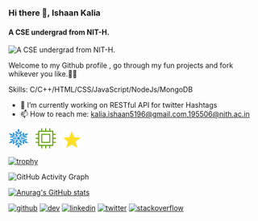 ### Hi there 👋, Ishaan Kalia
#### A CSE undergrad from NIT-H.
![A CSE undergrad from NIT-H.](https://snyk.io/wp-content/uploads/blog-banner-github-scanning.png)

Welcome to my Github profile , go through my fun projects and fork whikever you like.🌳🌳

Skills: C/C++/HTML/CSS/JavaScript/NodeJs/MongoDB

- 🔭 I’m currently working on RESTful API for twitter Hashtags 
- 📫 How to reach me: kalia.ishaan5196@gmail.com,195506@nith.ac.in 



<a href='https://archiveprogram.github.com/'><img src='https://raw.githubusercontent.com/acervenky/animated-github-badges/master/assets/acbadge.gif' width='40' height='40'></a> <a href='https://docs.github.com/en/developers'><img src='https://raw.githubusercontent.com/acervenky/animated-github-badges/master/assets/devbadge.gif' width='40' height='40'></a> <a href='https://stars.github.com/'><img src='https://raw.githubusercontent.com/acervenky/animated-github-badges/master/assets/starbadge.gif' width='35' height='35'></a> 

[![trophy](https://github-profile-trophy.vercel.app/?username=sticktrick3181)](https://github.com/ryo-ma/github-profile-trophy)


![GitHub Activity Graph](https://activity-graph.herokuapp.com/graph?username=sticktrick3181)  




[![Anurag's GitHub stats](https://github-readme-stats.vercel.app/api?username=sticktrick3181)](https://github.com/anuraghazra/github-readme-stats)





[<img src='https://cdn.jsdelivr.net/npm/simple-icons@3.0.1/icons/github.svg' alt='github' height='40'>](https://github.com/sticktrick3181)  [<img src='https://cdn.jsdelivr.net/npm/simple-icons@3.0.1/icons/dev-dot-to.svg' alt='dev' height='40'>](https://dev.to/https://dev.to/sticktrick3181)  [<img src='https://cdn.jsdelivr.net/npm/simple-icons@3.0.1/icons/linkedin.svg' alt='linkedin' height='40'>](https://www.linkedin.com/in/https://www.linkedin.com/in/ishaan-kalia-52a2a61a0//)  [<img src='https://cdn.jsdelivr.net/npm/simple-icons@3.0.1/icons/twitter.svg' alt='twitter' height='40'>](https://twitter.com/https://twitter.com/ishaan5196)  [<img src='https://cdn.jsdelivr.net/npm/simple-icons@3.0.1/icons/stackoverflow.svg' alt='stackoverflow' height='40'>](https://stackoverflow.com/users/https://stackoverflow.com/users/17144152/ishaan-kalia)  
